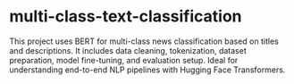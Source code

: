 # multi-class-text-classification
This project uses BERT for multi-class news classification based on titles and descriptions. It includes data cleaning, tokenization, dataset preparation, model fine-tuning, and evaluation setup. Ideal for understanding end-to-end NLP pipelines with Hugging Face Transformers.
